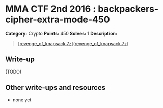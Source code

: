 # MMA CTF 2nd 2016 : backpackers-cipher-extra-mode-450

**Category:** Crypto
**Points:** 450 
**Solves:** 1
**Description:**

> [[revenge_of_knapsack.7z](./revenge_of_knapsack.7z)]([revenge_of_knapsack.7z](./revenge_of_knapsack.7z))


## Write-up

(TODO)

## Other write-ups and resources

* none yet
